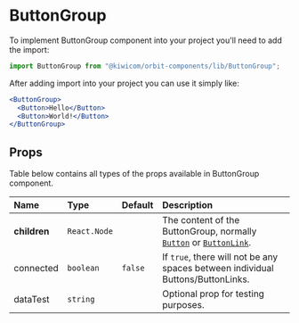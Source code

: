 # ButtonGroup

To implement ButtonGroup component into your project you'll need to add the import:

```jsx
import ButtonGroup from "@kiwicom/orbit-components/lib/ButtonGroup";
```

After adding import into your project you can use it simply like:

```jsx
<ButtonGroup>
  <Button>Hello</Button>
  <Button>World!</Button>
</ButtonGroup>
```

## Props

Table below contains all types of the props available in ButtonGroup component.

| Name         | Type         | Default | Description                                                                                      |
| :----------- | :----------- | :------ | :----------------------------------------------------------------------------------------------- |
| **children** | `React.Node` |         | The content of the ButtonGroup, normally [`Button`](../Button) or [`ButtonLink`](../ButtonLink). |
| connected    | `boolean`    | `false` | If `true`, there will not be any spaces between individual Buttons/ButtonLinks.                  |
| dataTest     | `string`     |         | Optional prop for testing purposes.                                                              |
